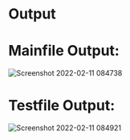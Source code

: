# Output
# Mainfile Output:
![Screenshot 2022-02-11 084738](https://user-images.githubusercontent.com/98829253/153532674-a5dc7635-c461-4b9e-b3f8-33addcc76cb7.png)
# Testfile Output:
![Screenshot 2022-02-11 084921](https://user-images.githubusercontent.com/98829253/153532741-da0a3a72-2a6e-4a32-9dcf-9cdf20bb3df7.png)

